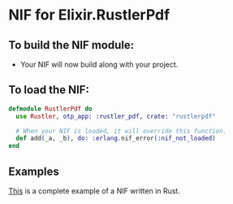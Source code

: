 # NIF for Elixir.RustlerPdf

## To build the NIF module:

- Your NIF will now build along with your project.

## To load the NIF:

```elixir
defmodule RustlerPdf do
  use Rustler, otp_app: :rustler_pdf, crate: "rustlerpdf"

  # When your NIF is loaded, it will override this function.
  def add(_a, _b), do: :erlang.nif_error(:nif_not_loaded)
end
```

## Examples

[This](https://github.com/rusterlium/NifIo) is a complete example of a NIF written in Rust.
